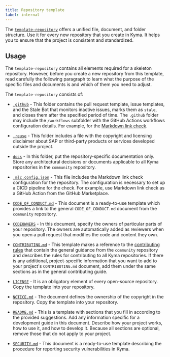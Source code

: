 ```yaml
---
title: Repository template
label: internal
---
```


The [`template-repository`](https://github.com/kyma-project/template-repository) offers a unified file, document, and folder structure. Use it for every new repository that you create in Kyma. It helps you to ensure that the project is consistent and standardized.

## Usage

The `template-repository` contains all elements required for a skeleton repository. However, before you create a new repository from this template, read carefully the following paragraph to learn what the purpose of the specific files and documents is and which of them you need to adjust.

The `template-repository` consists of:

* [`.github`](https://github.com/kyma-project/template-repository/tree/main/.github) - This folder contains the pull request template, issue templates, and the Stale Bot that monitors inactive issues, marks them as `stale`, and closes them after the specified period of time. The `.github` folder may include the `/workflows` subfolder with the GitHub Actions workflows configuration details. For example, for the [Markdown link check](01-new-repository-settings.md#enable-markdown-link-check).

* [`.reuse`](https://github.com/kyma-project/template-repository/tree/main/.reuse) - This folder includes a file with the copyright and licensing disclaimer about SAP or third-party products or services developed outside the project.

* [`docs`](https://github.com/kyma-project/template-repository/tree/main/docs) - In this folder, put the repository-specific documentation only. Store any architectural decisions or documents applicable to all Kyma repositories in the `community` repository.

* [`.mlc.config.json`](https://github.com/kyma-project/template-repository/blob/main/.mlc.config.json) - This file includes the Markdown link check configuration for the repository. The configuration is necessary to set up a CICD pipeline for the check. For example, use Markdown link check as a GitHub Action from the GitHub Marketplace.

* [`CODE_OF_CONDUCT.md`](https://github.com/kyma-project/template-repository/blob/main/CODE_OF_CONDUCT.md) - This document is a ready-to-use template which provides a link to the general `CODE_OF_CONDUCT.md` document from the `community` repository.

* [`CODEOWNERS`](https://github.com/kyma-project/template-repository/blob/main/CODEOWNERS) - In this document, specify the owners of particular parts of your repository. The owners are automatically added as reviewers when you open a pull request that modifies the code and content they own.

* [`CONTRIBUTING.md`](https://github.com/kyma-project/template-repository/blob/main/CONTRIBUTING.md) - This template makes a reference to the [contributing rules](../../contributing/02-contributing.md) that contain the general guidance from the `community` repository and describes the rules for contributing to all Kyma repositories. If there is any additional, project-specific information that you want to add to your project's `CONTRIBUTING.md` document, add them under the same sections as in the general contributing guide.

* [`LICENSE`](https://github.com/kyma-project/template-repository/blob/main/LICENSE) - It is an obligatory element of every open-source repository. Copy the template into your repository.

* [`NOTICE.md`](https://github.com/kyma-project/template-repository/blob/main/NOTICE.md) - The document defines the ownership of the copyright in the repository. Copy the template into your repository.

* [`README.md`](https://github.com/kyma-project/template-repository/blob/main/README.md) - This is a template with sections that you fill in according to the provided suggestions. Add any information specific for a development guide in this document. Describe how your project works, how to use it, and how to develop it. Because all sections are optional, remove those that do not apply to your project.  

* [`SECURITY.md`](https://github.com/kyma-project/template-repository/blob/main/SECURITY.md) - This document is a ready-to-use template describing the procedure for reporting security vulnerabilities in Kyma.
